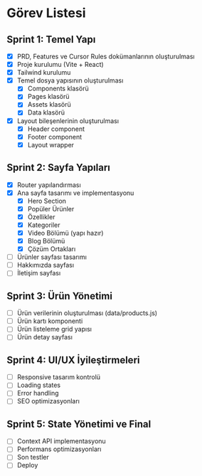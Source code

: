 # Görev Listesi

## Sprint 1: Temel Yapı

- [x] PRD, Features ve Cursor Rules dokümanlarının oluşturulması
- [x] Proje kurulumu (Vite + React)
- [x] Tailwind kurulumu
- [x] Temel dosya yapısının oluşturulması
  - [x] Components klasörü
  - [x] Pages klasörü
  - [x] Assets klasörü
  - [x] Data klasörü
- [x] Layout bileşenlerinin oluşturulması
  - [x] Header component
  - [x] Footer component
  - [x] Layout wrapper

## Sprint 2: Sayfa Yapıları

- [x] Router yapılandırması
- [x] Ana sayfa tasarımı ve implementasyonu
  - [x] Hero Section
  - [x] Popüler Ürünler
  - [x] Özellikler
  - [x] Kategoriler
  - [x] Video Bölümü (yapı hazır)
  - [x] Blog Bölümü
  - [x] Çözüm Ortakları
- [ ] Ürünler sayfası tasarımı
- [ ] Hakkımızda sayfası
- [ ] İletişim sayfası

## Sprint 3: Ürün Yönetimi

- [ ] Ürün verilerinin oluşturulması (data/products.js)
- [ ] Ürün kartı komponenti
- [ ] Ürün listeleme grid yapısı
- [ ] Ürün detay sayfası

## Sprint 4: UI/UX İyileştirmeleri

- [ ] Responsive tasarım kontrolü
- [ ] Loading states
- [ ] Error handling
- [ ] SEO optimizasyonları

## Sprint 5: State Yönetimi ve Final

- [ ] Context API implementasyonu
- [ ] Performans optimizasyonları
- [ ] Son testler
- [ ] Deploy
